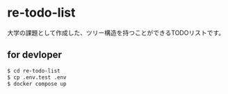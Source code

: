 # re-todo-list
大学の課題として作成した、ツリー構造を持つことができるTODOリストです。

## for devloper
```bash
$ cd re-todo-list
$ cp .env.test .env
$ docker compose up
```
